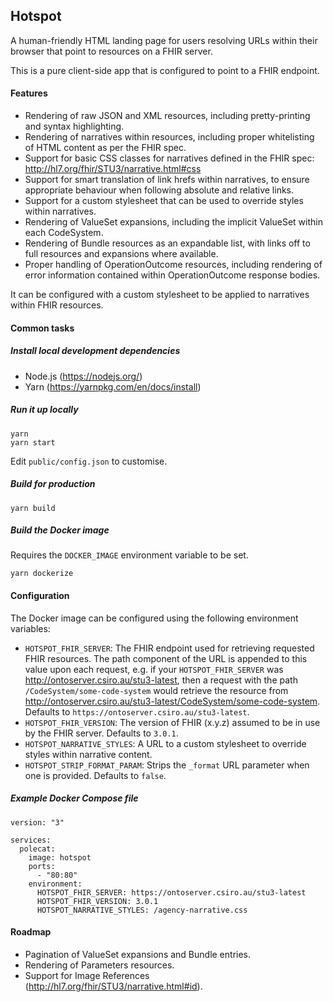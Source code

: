 ## Hotspot

A human-friendly HTML landing page for users resolving URLs within their browser that point to resources on a FHIR server.

This is a pure client-side app that is configured to point to a FHIR endpoint.

#### Features

* Rendering of raw JSON and XML resources, including pretty-printing and syntax highlighting.
* Rendering of narratives within resources, including proper whitelisting of HTML content as per the FHIR spec.
* Support for basic CSS classes for narratives defined in the FHIR spec: http://hl7.org/fhir/STU3/narrative.html#css
* Support for smart translation of link hrefs within narratives, to ensure appropriate behaviour when following absolute and relative links.
* Support for a custom stylesheet that can be used to override styles within narratives.
* Rendering of ValueSet expansions, including the implicit ValueSet within each CodeSystem.
* Rendering of Bundle resources as an expandable list, with links off to full resources and expansions where available.
* Proper handling of OperationOutcome resources, including rendering of error information contained within OperationOutcome response bodies.

It can be configured with a custom stylesheet to be applied to narratives within FHIR resources.

#### Common tasks

##### Install local development dependencies

* Node.js (https://nodejs.org/)
* Yarn (https://yarnpkg.com/en/docs/install)

##### Run it up locally

```
yarn
yarn start
```

Edit `public/config.json` to customise.

##### Build for production

```
yarn build
```

##### Build the Docker image

Requires the `DOCKER_IMAGE` environment variable to be set.

```
yarn dockerize
```

#### Configuration

The Docker image can be configured using the following environment variables:

* `HOTSPOT_FHIR_SERVER`: The FHIR endpoint used for retrieving requested FHIR resources.
  The path component of the URL is appended to this value upon each request, e.g.
  if your `HOTSPOT_FHIR_SERVER` was http://ontoserver.csiro.au/stu3-latest, then a request
  with the path `/CodeSystem/some-code-system` would retrieve the resource from
  http://ontoserver.csiro.au/stu3-latest/CodeSystem/some-code-system. Defaults to `https://ontoserver.csiro.au/stu3-latest`.
* `HOTSPOT_FHIR_VERSION`: The version of FHIR (x.y.z) assumed to be in use by the FHIR server. Defaults to `3.0.1`.
* `HOTSPOT_NARRATIVE_STYLES`: A URL to a custom stylesheet to override styles within
  narrative content.
* `HOTSPOT_STRIP_FORMAT_PARAM`: Strips the `_format` URL parameter when one is provided. Defaults to `false`.

##### Example Docker Compose file

```
version: "3"

services:
  polecat:
    image: hotspot
    ports:
      - "80:80"
    environment:
      HOTSPOT_FHIR_SERVER: https://ontoserver.csiro.au/stu3-latest
      HOTSPOT_FHIR_VERSION: 3.0.1
      HOTSPOT_NARRATIVE_STYLES: /agency-narrative.css
```

#### Roadmap

* Pagination of ValueSet expansions and Bundle entries.
* Rendering of Parameters resources.
* Support for Image References (http://hl7.org/fhir/STU3/narrative.html#id).
